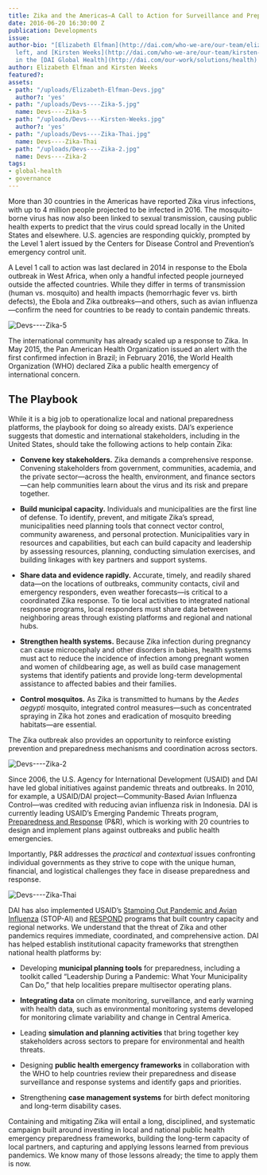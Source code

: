 ```yaml
---
title: Zika and the Americas—A Call to Action for Surveillance and Preparedness
date: 2016-06-20 16:30:00 Z
publication: Developments
issue: 
author-bio: "[Elizabeth Elfman](http://dai.com/who-we-are/our-team/elizabeth-elfman),
  left, and [Kirsten Weeks](http://dai.com/who-we-are/our-team/kirsten-weeks) work
  in the [DAI Global Health](http://dai.com/our-work/solutions/health) team."
author: Elizabeth Elfman and Kirsten Weeks
featured?: 
assets:
- path: "/uploads/Elizabeth-Elfman-Devs.jpg"
  author?: 'yes'
- path: "/uploads/Devs----Zika-5.jpg"
  name: Devs----Zika-5
- path: "/uploads/Devs----Kirsten-Weeks.jpg"
  author?: 'yes'
- path: "/uploads/Devs----Zika-Thai.jpg"
  name: Devs----Zika-Thai
- path: "/uploads/Devs----Zika-2.jpg"
  name: Devs----Zika-2
tags:
- global-health
- governance
---
```


More than 30 countries in the Americas have reported Zika virus infections, with up to 4 million people projected to be infected in 2016. The mosquito-borne virus has now also been linked to sexual transmission, causing public health experts to predict that the virus could spread locally in the United States and elsewhere. U.S. agencies are responding quickly, prompted by the Level 1 alert issued by the Centers for Disease Control and Prevention’s emergency control unit. 




A Level 1 call to action was last declared in 2014 in response to the Ebola outbreak in West Africa, when only a handful infected people journeyed outside the affected countries. While they differ in terms of transmission (human vs. mosquito) and health impacts (hemorrhagic fever vs. birth defects), the Ebola and Zika outbreaks—and others, such as avian influenza—confirm the need for countries to be ready to contain pandemic threats. 

![Devs----Zika-5](/uploads/Devs----Zika-5.jpg "Brazil mobilizes its ZIKAZERO education campaign in February 2016. (Photo: Brazil Ministry of Cities.)") 

The international community has already scaled up a response to Zika. In May 2015, the Pan American Health Organization issued an alert with the first confirmed infection in Brazil; in February 2016, the World Health Organization (WHO) declared Zika a public health emergency of international concern.  

## The Playbook

While it is a big job to operationalize local and national preparedness platforms, the playbook for doing so already exists. DAI’s experience suggests that domestic and international stakeholders, including in the United States, should take the following actions to help contain Zika:

* **Convene key stakeholders.** Zika demands a comprehensive response. Convening stakeholders from government, communities, academia, and the private sector—across the health, environment, and finance sectors—can help communities learn about the virus and its risk and prepare together. 

* **Build municipal capacity.** Individuals and municipalities are the first line of defense. To identify, prevent, and mitigate Zika’s spread, municipalities need planning tools that connect vector control, community awareness, and personal protection. Municipalities vary in resources and capabilities, but each can build capacity and leadership by assessing resources, planning, conducting simulation exercises, and building linkages with key partners and support systems. 

* **Share data and evidence rapidly.** Accurate, timely, and readily shared data—on the locations of outbreaks, community contacts, civil and emergency responders, even weather forecasts—is critical to a coordinated Zika response. To tie local activities to integrated national response programs, local responders must share data between neighboring areas through existing platforms and regional and national hubs.

* **Strengthen health systems.** Because Zika infection during pregnancy can cause microcephaly and other disorders in babies, health systems must act to reduce the incidence of infection among pregnant women and women of childbearing age, as well as build case management systems that identify patients and provide long-term developmental assistance to affected babies and their families.

* **Control mosquitos.** As Zika is transmitted to humans by the *Aedes aegypti* mosquito, integrated control measures—such as concentrated spraying in Zika hot zones and eradication of mosquito breeding habitats—are essential.

The Zika outbreak also provides an opportunity to reinforce existing prevention and preparedness mechanisms and coordination across sectors.

![Devs----Zika-2](/uploads/Devs----Zika-2.jpg "Nurses, nursing technicians, and other health department officials in Paulinía, Sao Paolo, Brazil, receive an update in December 2015 about Zika and other viruses and about cases of microcephaly. (Credit: Prefeitura de Paulínia)") 

Since 2006, the U.S. Agency for International Development (USAID) and DAI have led global initiatives against pandemic threats and outbreaks. In 2010, for example, a USAID/DAI project—Community-Based Avian Influenza Control—was credited with reducing avian influenza risk in Indonesia. DAI is currently leading USAID’s Emerging Pandemic Threats program, [Preparedness and Response](http://dai.com/our-work/projects/worldwide%E2%80%94preparedness-and-response-pr) (P&R), which is working with 20 countries to design and implement plans against outbreaks and public health emergencies. 

Importantly, P&R addresses the *practical* and *contextual* issues confronting individual governments as they strive to cope with the unique human, financial, and logistical challenges they face in disease preparedness and response.

![Devs----Zika-Thai](/uploads/Devs----Zika-Thai.jpg "Public health practitioners in Thailand conduct an after-action review of a national preparedness and response simulation. DAI's USAID-funded Preparedness & Response program works with the government of Thailand to develop systems and policies that strengthen their capacity to prepare and respond to emerging pandemic threats.")

DAI has also implemented USAID’s [Stamping Out Pandemic and Avian Influenza](http://dai.com/our-work/projects/worldwide%E2%80%94stamping-out-pandemic-and-avian-influenza-stop-ai) (STOP-AI) and [RESPOND](http://dai.com/our-work/projects/worldwide%E2%80%94respond) programs that built country capacity and regional networks. We understand that the threat of Zika and other pandemics requires immediate, coordinated, and comprehensive action. DAI has helped establish institutional capacity frameworks that strengthen national health platforms by:

* Developing **municipal planning tools** for preparedness, including a toolkit called “Leadership During a Pandemic: What Your Municipality Can Do,” that help localities prepare multisector operating plans. 

* **Integrating data** on climate monitoring, surveillance, and early warning with health data, such as environmental monitoring systems developed for monitoring climate variability and change in Central America.

* Leading **simulation and planning activities** that bring together key stakeholders across sectors to prepare for environmental and health threats.

* Designing **public health emergency frameworks** in collaboration with the WHO to help countries review their preparedness and disease surveillance and response systems and identify gaps and priorities.

* Strengthening **case management systems** for birth defect monitoring and long-term disability cases.

Containing and mitigating Zika will entail a long, disciplined, and systematic campaign built around investing in local and national public health emergency preparedness frameworks, building the long-term capacity of local partners, and capturing and applying lessons learned from previous pandemics. We know many of those lessons already; the time to apply them is now.
